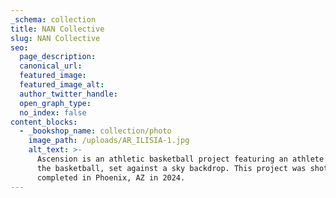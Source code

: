 ```yaml
---
_schema: collection
title: NAN Collective
slug: NAN Collective
seo:
  page_description:
  canonical_url:
  featured_image:
  featured_image_alt:
  author_twitter_handle:
  open_graph_type:
  no_index: false
content_blocks:
  - _bookshop_name: collection/photo
    image_path: /uploads/AR_ILISIA-1.jpg
    alt_text: >-
      Ascension is an athletic basketball project featuring an athlete dunking
      the basketball, set against a sky backdrop. This project was shot and
      completed in Phoenix, AZ in 2024.  
---
```

